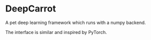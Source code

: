 # DeepCarrot

A pet deep learning framework which runs with a numpy backend.

The interface is similar and inspired by PyTorch.
